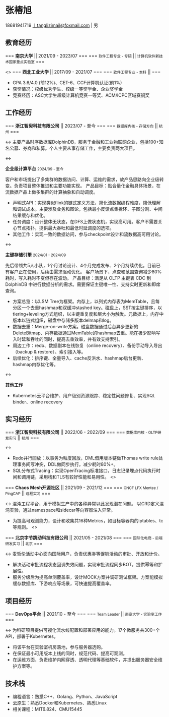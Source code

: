 # 张椿旭
<span> 18681941719 丨tanglizimail@foxmail.com | 男 </span>

## 教育经历

=== <strong>南京大学</strong> || 2021/09 - 2023/07 ===
=== <small>软件工程专业 - 专硕</small> || <small>计算机软件新技术国家重点实验室</small> ===


<>
=== <strong>西北工业大学</strong> || 2017/09 - 2021/07 ===
=== <small>软件工程专业 - 本科</small> || ===

- GPA 3.6/4.0 (前12%)、CET-6、CCF计算机认证(前1%)
- 获奖情况：校级优秀学生、校级一等奖学金、企业奖学金
- 竞赛经历：ASC大学生超级计算机竞赛一等奖、ACM/ICPC区域赛铜奖

## 工作经历

=== <strong>浙江智臾科技有限公司</strong> || 2023/07 - 至今 ===
=== <small>数据库内核 - 存储方向</small> || <small>杭州</small> ===

<->
主要产品时序数据库DolphinDB，服务于金融和工业物联网企业，包括100+知名公募、券商和私募。个人主要从事存储工作，主要负责两大项目。

<->

**企业级计算平台** <small>2024/09 - 至今</small>

客户和市场提出了多集群的数据访问、计算、运维的需求，故产品思路向企业级转变。负责项目整体推进和主要功能实现。
产品目标：贴合量化金融具体场景，在流数据产品上做多集群的计算抽象和自动调度。

- 声明式API：实现类似flink的链式定义方法，简化流数据编程难度，降低理解和调试成本。主要涉及业务和图论，包括最小反馈点集拆环、子图分割、中间结果缓存和优化。
- 任务调度：设计整体无状态，在DFS上做状态机，实现高可用。客户不需要关心节点拓扑，提供最大吞吐和最低时延调度的选项。
- 其他工作：实现一致的数据访问，参与checkpoint设计和流数据高可用讨论。

<->

**主键存储引擎**  <small>2024/01 - 2024/09</small>

先后带领共5人小队，1个月讨论设计、4个月完成发布、2个月持续优化。目前已有客户正在使用，后续由需求驱动优化。
客户场景下，点查和范围查询减少80%耗时，写入耗时不变但存在波动。
产品目标：满足从 OLTP 主键表 CDC 到 DolphinDB 中进行数据分析的需求。需要保证主键唯一性、支持实时更新和即席查询。

- 方案总览：以LSM Tree为框架。内存上，以列式内存表为MemTable，且每分区一个去重hashmap和双缓冲stashed key。磁盘上，SST按主键排序，以tiering+leveling方式组织，以主键重复度和层大小为触发。元数据上，内存中版本以链式组织，磁盘中存储多版本delmap和log。
- 数据去重：Merge-on-write方案。磁盘数据通过后台异步更新的DeleteBitmap、内存数据通过MemTable的hashmap去重。能在极少影响写入时延和吞吐的同时，提高去重效率，并有效支持索引。
- 周边工作：redo、数据副本在线恢复（online recovery）、备份手动导入导出（backup & restore）、索引接入等。
- 后续优化：排序键、全量导入、cache反洪水、hashmap后台更新、hashmap内存优化等。

<->

**其他工作**

- Kubernetes云平台维护、用户级别资源跟踪、稳定性问题修复、实现SQL binder、online recovery


## 实习经历

=== <strong>浙江智臾科技有限公司</strong> || 2022/06 - 2022/09 ===
=== <small>数据库内核 - OLTP研发实习</small> || <small>杭州</small> ===

<->

- Redo并行回放：以事务为粒度回放，DML借用版本链做Thomas write rule处理事务间写冲突，DDL做同步执行。减少耗时80%+。
- SQL分布式Tracing：实现OpenTracing标准接口，日志记录埋点代码执行时间和调用链，采用栈和TLS有较好性能和易用性。
<>

=== <strong>Chaos Mesh开源社区</strong> || 2021/09 - 2021/12 ===
=== <small>CNCF LFX Mentee / PingCAP</small> || <small>远程实习</small> ===

<->
混沌工程平台，用于模拟生产中的各种异常以此发现潜在问题。
以CRD定义混沌实验，通过namespace和sidecar等向容器注入异常。

- 为提高可观测能力，设计和收集共16种Metrics，如目标容器内的iptables、tc等规则。
<>

=== <strong>北京字节跳动科技有限公司</strong> || 2021/05 - 2021/08 ===
=== <small>国际化电商 - 后端研发实习</small> || <small>北京</small> ===

<->
麦哲伦活动中心面向国际用户，负责优惠券等促销活动的审批、开放和计价。

- 解决活动审批流程状态回调失效问题，实现审批流程同步BOT，提供幂等和扩展性。
- 服务分级后为提高单测覆盖率，设计MOCK方案并调研测试框架。方案能模拟缓存数据库、下游响应等场景，可快速提高覆盖率。

## 项目经历

=== <strong>DevOps平台</strong> || 2021/10 - 至今 ===
=== <small>Team Leader</small> || <small>南京大学 - 实验室工作</small> ===

<->
为科研项目提供可视化流水线配置和部署应用的能力。17个微服务共300+个API，部署于Kubernetes。

- 将该平台在实验室机房落地，参与服务器选购。
- 在保证最小可用版本上线的同时，规范代码、提高可观测。
- 在运维方面，负责维护内网穿透、透明代理等基础软件，并提出服务器安全维护方案等。

## 技术栈

- 编程语言：熟悉C++、Golang、Python、JavaScript
- 云原生：熟悉Docker和Kubernetes、熟悉Linux
- 相关课程：MIT6.824、CMU15445
